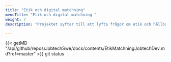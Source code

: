 ```yaml
---
title: "Etik och digital matchning"
menuTitle: "Etik och digital matchning "
weight: 7
description: "Projektet syftar till att lyfta frågor om etik och hållbarhet kopplat till digital matchning."

---
```


{{< getMD "/api/github/repos/JobtechSwe/docs/contents/EtikMatchningJobtechDev.md?ref=master" >}} git status